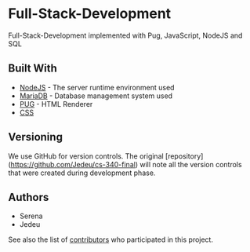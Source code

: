 # Full-Stack-Development
Full-Stack-Development implemented with Pug, JavaScript, NodeJS and SQL

## Built With

* [NodeJS](https://nodejs.org/en/) - The server runtime environment used
* [MariaDB](https://mariadb.com/kb/en/library/sql-statements/) - Database management system used
* [PUG](https://pugjs.org/api/getting-started.html) - HTML Renderer
* [CSS](https://developer.mozilla.org/en-US/docs/Web/CSS)

## Versioning

We use GitHub for version controls. 
The original [repository] (https://github.com/Jedeu/cs-340-final) will note all the version controls that were created during development phase.

## Authors

* Serena 
* Jedeu

See also the list of [contributors](https://github.com/Jedeu/cs-340-final/graphs/contributors) who participated in this project.

